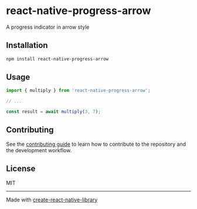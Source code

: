 # react-native-progress-arrow

A progress indicator in arrow style

## Installation

```sh
npm install react-native-progress-arrow
```

## Usage

```js
import { multiply } from 'react-native-progress-arrow';

// ...

const result = await multiply(3, 7);
```

## Contributing

See the [contributing guide](CONTRIBUTING.md) to learn how to contribute to the repository and the development workflow.

## License

MIT

---

Made with [create-react-native-library](https://github.com/callstack/react-native-builder-bob)
